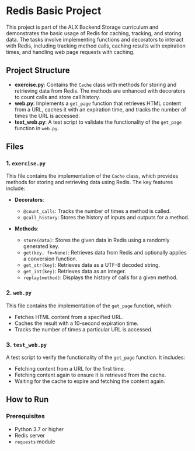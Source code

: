 # Redis Basic Project

This project is part of the ALX Backend Storage curriculum and demonstrates the basic usage of Redis for caching, tracking, and storing data. The tasks involve implementing functions and decorators to interact with Redis, including tracking method calls, caching results with expiration times, and handling web page requests with caching.

## Project Structure

- **exercise.py**: Contains the `Cache` class with methods for storing and retrieving data from Redis. The methods are enhanced with decorators to count calls and store call history.
- **web.py**: Implements a `get_page` function that retrieves HTML content from a URL, caches it with an expiration time, and tracks the number of times the URL is accessed.
- **test_web.py**: A test script to validate the functionality of the `get_page` function in `web.py`.

## Files

### 1. `exercise.py`

This file contains the implementation of the `Cache` class, which provides methods for storing and retrieving data using Redis. The key features include:

- **Decorators**:
  - `@count_calls`: Tracks the number of times a method is called.
  - `@call_history`: Stores the history of inputs and outputs for a method.

- **Methods**:
  - `store(data)`: Stores the given data in Redis using a randomly generated key.
  - `get(key, fn=None)`: Retrieves data from Redis and optionally applies a conversion function.
  - `get_str(key)`: Retrieves data as a UTF-8 decoded string.
  - `get_int(key)`: Retrieves data as an integer.
  - `replay(method)`: Displays the history of calls for a given method.

### 2. `web.py`

This file contains the implementation of the `get_page` function, which:

- Fetches HTML content from a specified URL.
- Caches the result with a 10-second expiration time.
- Tracks the number of times a particular URL is accessed.

### 3. `test_web.py`

A test script to verify the functionality of the `get_page` function. It includes:

- Fetching content from a URL for the first time.
- Fetching content again to ensure it is retrieved from the cache.
- Waiting for the cache to expire and fetching the content again.

## How to Run

### Prerequisites

- Python 3.7 or higher
- Redis server
- `requests` module

